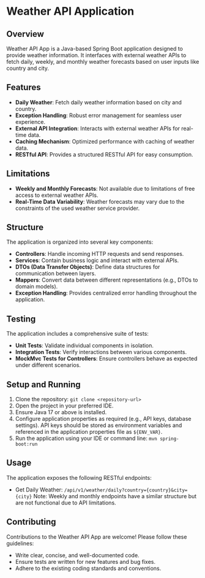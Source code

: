 # Weather API Application

## Overview
Weather API App is a Java-based Spring Boot application designed to provide weather information. It interfaces with external weather APIs to fetch daily, weekly, and monthly weather forecasts based on user inputs like country and city.

## Features
- **Daily Weather**: Fetch daily weather information based on city and country.
- **Exception Handling**: Robust error management for seamless user experience.
- **External API Integration**: Interacts with external weather APIs for real-time data.
- **Caching Mechanism**: Optimized performance with caching of weather data.
- **RESTful API**: Provides a structured RESTful API for easy consumption.

## Limitations
- **Weekly and Monthly Forecasts**: Not available due to limitations of free access to external weather APIs.
- **Real-Time Data Variability**: Weather forecasts may vary due to the constraints of the used weather service provider.

## Structure
The application is organized into several key components:
- **Controllers**: Handle incoming HTTP requests and send responses.
- **Services**: Contain business logic and interact with external APIs.
- **DTOs (Data Transfer Objects)**: Define data structures for communication between layers.
- **Mappers**: Convert data between different representations (e.g., DTOs to domain models).
- **Exception Handling**: Provides centralized error handling throughout the application.

## Testing
The application includes a comprehensive suite of tests:
- **Unit Tests**: Validate individual components in isolation.
- **Integration Tests**: Verify interactions between various components.
- **MockMvc Tests for Controllers**: Ensure controllers behave as expected under different scenarios.

## Setup and Running
1. Clone the repository: `git clone <repository-url>`
2. Open the project in your preferred IDE.
3. Ensure Java 17 or above is installed.
4. Configure application properties as required (e.g., API keys, database settings). API keys should be stored as environment variables and referenced in the application properties file as `${ENV_VAR}`.
5. Run the application using your IDE or command line: `mvn spring-boot:run`

## Usage
The application exposes the following RESTful endpoints:
- Get Daily Weather: `/api/v1/weather/daily?country={country}&city={city}`
  Note: Weekly and monthly endpoints have a similar structure but are not functional due to API limitations.

## Contributing
Contributions to the Weather API App are welcome! Please follow these guidelines:
- Write clear, concise, and well-documented code.
- Ensure tests are written for new features and bug fixes.
- Adhere to the existing coding standards and conventions.
